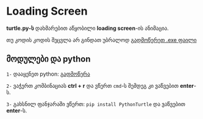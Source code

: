 # Loading Screen
**turtle.py-ს** დახმარებით აწყობილი **loading screen**-ის ანიმაცია.

თუ კოდის კოდის შეცვლა არ გინდათ უბრალოდ [გადმოწერეთ .exe ფაილი](https://sauronn.netlify.app)

## მოდულები და python
`1-` დააყენეთ python: [გადმოწერა](https://www.python.org/downloads/)

`2-` ვაჭერთ კომბინაციას **ctrl + r** და ვწერთ `cmd`-ს შემდეგ კი ვაწვებით **enter**-ს.

`3-` გახსნილ ფანჯარაში ვწერთ: `pip install PythonTurtle` და ვაწვებით **enter**-ს.
